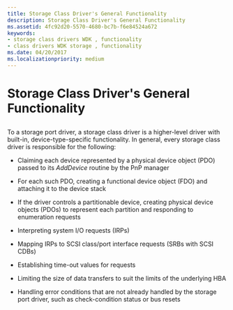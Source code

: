 ```yaml
---
title: Storage Class Driver's General Functionality
description: Storage Class Driver's General Functionality
ms.assetid: 4fc92d20-5570-4680-bc7b-f6e84524a672
keywords:
- storage class drivers WDK , functionality
- class drivers WDK storage , functionality
ms.date: 04/20/2017
ms.localizationpriority: medium
---
```


# Storage Class Driver's General Functionality


## <span id="ddk_storage_class_drivers_general_functionality_kg"></span><span id="DDK_STORAGE_CLASS_DRIVERS_GENERAL_FUNCTIONALITY_KG"></span>


To a storage port driver, a storage class driver is a higher-level driver with built-in, device-type-specific functionality. In general, every storage class driver is responsible for the following:

-   Claiming each device represented by a physical device object (PDO) passed to its *AddDevice* routine by the PnP manager

-   For each such PDO, creating a functional device object (FDO) and attaching it to the device stack

-   If the driver controls a partitionable device, creating physical device objects (PDOs) to represent each partition and responding to enumeration requests

-   Interpreting system I/O requests (IRPs)

-   Mapping IRPs to SCSI class/port interface requests (SRBs with SCSI CDBs)

-   Establishing time-out values for requests

-   Limiting the size of data transfers to suit the limits of the underlying HBA

-   Handling error conditions that are not already handled by the storage port driver, such as check-condition status or bus resets

 

 





